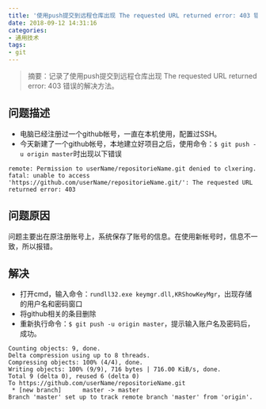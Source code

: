 ```yaml
---
title: '使用push提交到远程仓库出现 The requested URL returned error: 403 错误'
date: 2018-09-12 14:31:16
categories:
- 通用技术
tags:
- git
---
```


> 摘要：记录了使用push提交到远程仓库出现 The requested URL returned error: 403 错误的解决方法。

<!-- more -->

## 问题描述
- 电脑已经注册过一个github帐号，一直在本机使用，配置过SSH。
- 今天新建了一个github帐号，本地建立好项目之后，使用命令：`$ git push -u origin master`时出现以下错误
```
remote: Permission to userName/repositorieName.git denied to clxering.
fatal: unable to access 'https://github.com/userName/repositorieName.git/': The requested URL returned error: 403
```

## 问题原因
问题主要出在原注册账号上，系统保存了账号的信息。在使用新帐号时，信息不一致，所以报错。

## 解决
- 打开cmd，输入命令：`rundll32.exe keymgr.dll,KRShowKeyMgr`，出现存储的用户名和密码窗口
- 将github相关的条目删除
- 重新执行命令：`$ git push -u origin master`，提示输入账户名及密码后，成功。
```
Counting objects: 9, done.
Delta compression using up to 8 threads.
Compressing objects: 100% (4/4), done.
Writing objects: 100% (9/9), 716 bytes | 716.00 KiB/s, done.
Total 9 (delta 0), reused 6 (delta 0)
To https://github.com/userName/repositorieName.git
 * [new branch]      master -> master
Branch 'master' set up to track remote branch 'master' from 'origin'.
```
